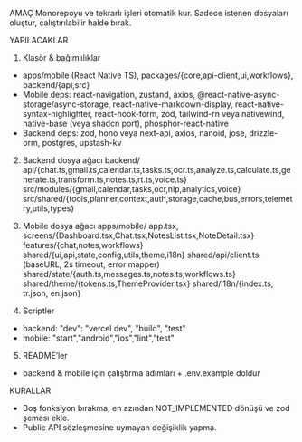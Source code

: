 AMAÇ
Monorepoyu ve tekrarlı işleri otomatik kur. Sadece istenen dosyaları oluştur, çalıştırılabilir halde bırak.

YAPILACAKLAR
1) Klasör & bağımlılıklar
- apps/mobile (React Native TS), packages/{core,api-client,ui,workflows}, backend/{api,src}
- Mobile deps: react-navigation, zustand, axios, @react-native-async-storage/async-storage,
  react-native-markdown-display, react-native-syntax-highlighter, react-hook-form, zod,
  tailwind-rn veya nativewind, native-base (veya shadcn port), phosphor-react-native
- Backend deps: zod, hono veya next-api, axios, nanoid, jose, drizzle-orm, postgres, upstash-kv

2) Backend dosya ağacı
backend/
  api/{chat.ts,gmail.ts,calendar.ts,tasks.ts,ocr.ts,analyze.ts,calculate.ts,generate.ts,transform.ts,notes.ts,rt.ts,voice.ts}
  src/modules/{gmail,calendar,tasks,ocr,nlp,analytics,voice}
  src/shared/{tools,planner,context,auth,storage,cache,bus,errors,telemetry,utils,types}

3) Mobile dosya ağacı
apps/mobile/
  app.tsx, screens/{Dashboard.tsx,Chat.tsx,NotesList.tsx,NoteDetail.tsx}
  features/{chat,notes,workflows}
  shared/{ui,api,state,config,utils,theme,i18n}
  shared/api/client.ts (baseURL, 2s timeout, error mapper)
  shared/state/{auth.ts,messages.ts,notes.ts,workflows.ts}
  shared/theme/{tokens.ts,ThemeProvider.tsx}
  shared/i18n/{index.ts, tr.json, en.json}

4) Scriptler
- backend: "dev": "vercel dev", "build", "test"
- mobile: "start","android","ios","lint","test"

5) README’ler
- backend & mobile için çalıştırma adımları + .env.example doldur

KURALLAR
- Boş fonksiyon bırakma; en azından NOT_IMPLEMENTED dönüşü ve zod şeması ekle.
- Public API sözleşmesine uymayan değişiklik yapma.
